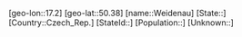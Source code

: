 ﻿---
location: [50.38,17.2]
mapzoom: [7,12] 
mapmarker: city 
type: City
tags:
- geo/City


SpocWebEntityId: 35491
isDeleted: false
confidential: public

---
[geo-lon::17.2]
[geo-lat::50.38]
[name::Weidenau]
[State::]
[Country::Czech_Rep.]
[StateId::]
[Population::]
[Unknown::]

